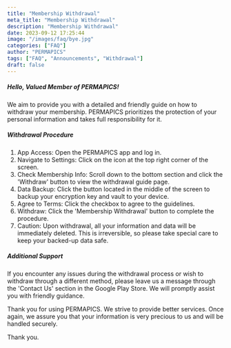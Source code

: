 ```yaml
---
title: "Membership Withdrawal"
meta_title: "Membership Withdrawal"
description: "Membership Withdrawal"
date: 2023-09-12 17:25:44
image: "/images/faq/bye.jpg"
categories: ["FAQ"]
author: "PERMAPICS"
tags: ["FAQ", "Announcements", "Withdrawal"]
draft: false
---
```

##### Hello, Valued Member of PERMAPICS!
We aim to provide you with a detailed and friendly guide on how to withdraw your membership. PERMAPICS prioritizes the protection of your personal information and takes full responsibility for it.

##### Withdrawal Procedure
1. App Access: Open the PERMAPICS app and log in.
2. Navigate to Settings: Click on the icon at the top right corner of the screen.
3. Check Membership Info: Scroll down to the bottom section and click the 'Withdraw' button to view the withdrawal guide page.
4. Data Backup: Click the button located in the middle of the screen to backup your encryption key and vault to your device.
5. Agree to Terms: Click the checkbox to agree to the guidelines.
6. Withdraw: Click the 'Membership Withdrawal' button to complete the procedure.
7. Caution: Upon withdrawal, all your information and data will be immediately deleted. This is irreversible, so please take special care to keep your backed-up data safe.

##### Additional Support
If you encounter any issues during the withdrawal process or wish to withdraw through a different method, please leave us a message through the 'Contact Us' section in the Google Play Store. We will promptly assist you with friendly guidance.

Thank you for using PERMAPICS. We strive to provide better services. Once again, we assure you that your information is very precious to us and will be handled securely.

Thank you.
